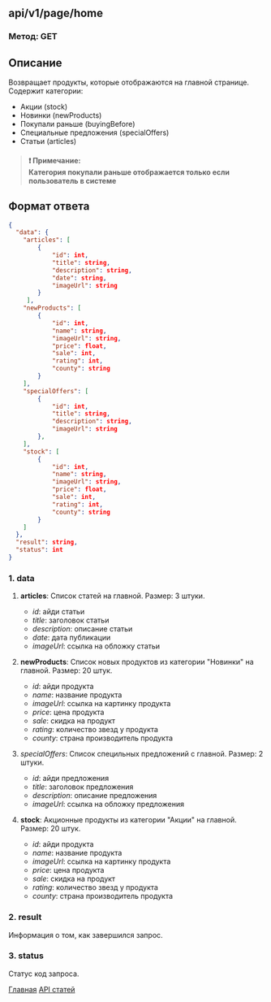 ## api/v1/page/home
### Метод: GET

## Описание

Возвращает продукты, которые отображаются на главной странице. Содержит категории: <br>
<ul>
<li>Акции (stock)</li>
<li>Новинки (newProducts)</li>
<li>Покупали раньше (buyingBefore)</li>
<li>Специальные предложения (specialOffers)</li>
<li>Статьи (articles)</li>
</ul>

<blockquote>
<h4>❗ Примечание: <br>
Категория покупали раньше отображается только если пользователь в системе</h4>
</blockquote>

## Формат ответа

```json
{
  "data": {
	"articles": [
		{
			"id": int,
			"title": string,
			"description": string,
			"date": string,
			"imageUrl": string
		}
     ],
    "newProducts": [
		{
			"id": int,
			"name": string,
			"imageUrl": string,
			"price": float,
			"sale": int,
			"rating": int,
			"county": string
		}
    ],
    "specialOffers": [
		{
			"id": int,
			"title": string,
			"description": string,
			"imageUrl": string
		},
	],
	"stock": [
		{
			"id": int,
			"name": string,
			"imageUrl": string,
			"price": float,
			"sale": int,
			"rating": int,
			"county": string
		}
	]
  },
  "result": string,
  "status": int
}
```

### 1. data
1. **articles**: Список статей на главной. Размер: 3 штуки.
	- *id*: айди статьи
	- *title*: заголовок статьи
	- *description*: описание статьи
	- *date*: дата публикации
	- *imageUrl*: ссылка на обложку статьи

2. **newProducts**: Список новых продуктов из категории "Новинки" на главной. Размер: 20 штук.
	- *id*: айди продукта
	- *name*: название продукта
	- *imageUrl*: ссылка на картинку продукта
	- *price*: цена продукта
	- *sale*: скидка на продукт
	- *rating*: количество звезд у продукта
	- *county*: страна производитель продукта

3. *specialOffers*: Список специльных предложений с главной. Размер: 2 штуки.
	- *id*: айди предложения
	- *title*: заголовок предложения
	- *description*: описание предложения
	- *imageUrl*: ссылка на обложку предложения

4. **stock**: Акционные продукты из категории "Акции" на главной. Размер: 20 штук.
	-  *id*: айди продукта
	- *name*: название продукта
	- *imageUrl*: ссылка на картинку продукта
	- *price*: цена продукта
	- *sale*: скидка на продукт
	- *rating*: количество звезд у продукта
	- *county*: страна производитель продукта

### 2. result
Информация о том, как завершился запрос.

### 3. status
Статус код запроса.

<a href="/" class="button">Главная</a>
<a href="/articles" class="button">API статей</a>